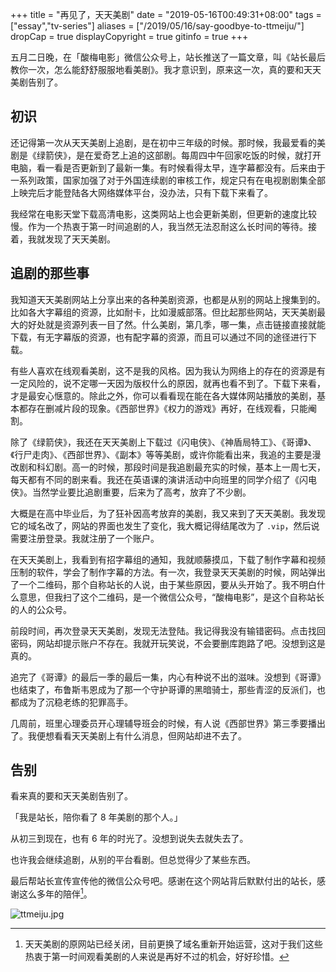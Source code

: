 +++
title = "再见了，天天美剧"
date = "2019-05-16T00:49:31+08:00"
tags = ["essay","tv-series"]
aliases = ["/2019/05/16/say-goodbye-to-ttmeiju/"]
dropCap = true
displayCopyright = true
gitinfo = true
+++

五月二日晚，在「酸梅电影」微信公众号上，站长推送了一篇文章，叫《站长最后教你一次，怎么能舒舒服服地看美剧》。我才意识到，原来这一次，真的要和天天美剧告别了。

## 初识

还记得第一次从天天美剧上追剧，是在初中三年级的时候。那时候，我最爱看的美剧是《绿箭侠》，是在爱奇艺上追的这部剧。每周四中午回家吃饭的时候，就打开电脑，看一看是否更新到了最新一集。有时候看得太早，连字幕都没有。后来由于一系列政策，国家加强了对于外国连续剧的审核工作，规定只有在电视剧剧集全部上映完后才能登陆各大网络媒体平台，没办法，只有下载下来看了。

我经常在电影天堂下载高清电影，这类网站上也会更新美剧，但更新的速度比较慢。作为一个热衷于第一时间追剧的人，我当然无法忍耐这么长时间的等待。接着，我就发现了天天美剧。

## 追剧的那些事

我知道天天美剧网站上分享出来的各种美剧资源，也都是从别的网站上搜集到的。比如各大字幕组的资源，比如耐卡，比如漫威部落。但比起那些网站，天天美剧最大的好处就是资源列表一目了然。什么美剧，第几季，哪一集，点击链接直接就能下载，有无字幕版的资源，也有配字幕的资源，而且可以通过不同的途径进行下载。

有些人喜欢在线观看美剧，这不是我的风格。因为我认为网络上的存在的资源是有一定风险的，说不定哪一天因为版权什么的原因，就再也看不到了。下载下来看，才是最安心惬意的。除此之外，你可以看看现在能在各大媒体网站播放的美剧，基本都存在删减片段的现象。《西部世界》《权力的游戏》再好，在线观看，只能阉割。

除了《绿箭侠》，我还在天天美剧上下载过《闪电侠》、《神盾局特工》、《哥谭》、《行尸走肉》、《西部世界》、《副本》等等美剧，或许你能看出来，我追的主要是漫改剧和科幻剧。高一的时候，那段时间是我追剧最充实的时候，基本上一周七天，每天都有不同的剧来看。我还在英语课的演讲活动中向班里的同学介绍了《闪电侠》。当然学业要比追剧重要，后来为了高考，放弃了不少剧。

大概是在高中毕业后，为了狂补因高考放弃的美剧，我又来到了天天美剧。我发现它的域名改了，网站的界面也发生了变化，我大概记得结尾改为了 `.vip`，然后说需要注册登录。我就注册了一个账户。

在天天美剧上，我看到有招字幕组的通知，我就顺藤摸瓜，下载了制作字幕和视频压制的软件，学会了制作字幕的方法。有一次，我登录天天美剧的时候，网站弹出了一个二维码，那个自称站长的人说，由于某些原因，要从头开始了。我不明白什么意思，但我扫了这个二维码，是一个微信公众号，“酸梅电影”，是这个自称站长的人的公众号。

前段时间，再次登录天天美剧，发现无法登陆。我记得我没有输错密码。点击找回密码，网站却提示账户不存在。我就开玩笑说，不会要删库跑路了吧。没想到这是真的。

追完了《哥谭》的最后一季的最后一集，内心有种说不出的滋味。没想到《哥谭》也结束了，布鲁斯韦恩成为了那一个守护哥谭的黑暗骑士，那些青涩的反派们，也都成为了沉稳老练的犯罪高手。

几周前，班里心理委员开心理辅导班会的时候，有人说《西部世界》第三季要播出了。我便想看看天天美剧上有什么消息，但网站却进不去了。

## 告别

看来真的要和天天美剧告别了。

「我是站长，陪你看了 8 年美剧的那个人。」

从初三到现在，也有 6 年的时光了。没想到说失去就失去了。

也许我会继续追剧，从别的平台看剧。但总觉得少了某些东西。

最后帮站长宣传宣传他的微信公众号吧。感谢在这个网站背后默默付出的站长，感谢这么多年的陪伴[^1]。

![ttmeiju.jpg](/images/ttmeiju.jpg "微信公众号二维码")

[^1]: 天天美剧的原网站已经关闭，目前更换了域名重新开始运营，这对于我们这些热衷于第一时间观看美剧的人来说是再好不过的机会，好好珍惜。